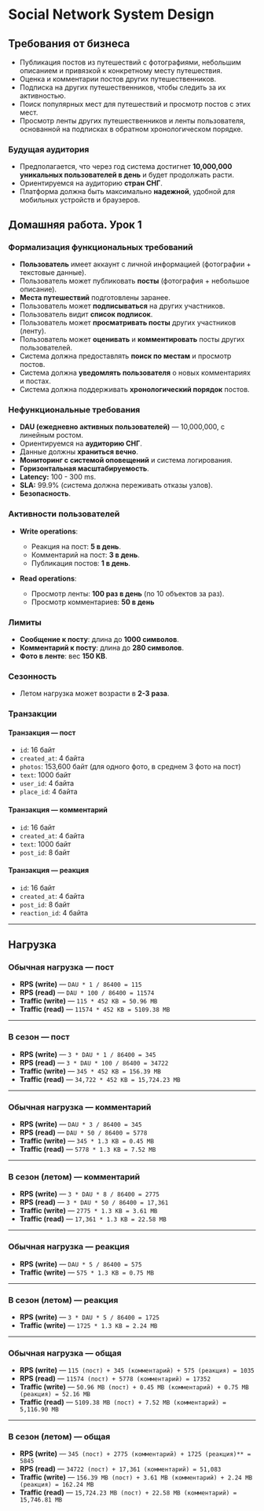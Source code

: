 # Social Network System Design

## Требования от бизнеса

- Публикация постов из путешествий с фотографиями, небольшим описанием и привязкой к конкретному месту путешествия.
- Оценка и комментарии постов других путешественников.
- Подписка на других путешественников, чтобы следить за их активностью.
- Поиск популярных мест для путешествий и просмотр постов с этих мест.
- Просмотр ленты других путешественников и ленты пользователя, основанной на подписках в обратном хронологическом порядке.

### Будущая аудитория

- Предполагается, что через год система достигнет **10,000,000 уникальных пользователей в день** и будет продолжать расти.
- Ориентируемся на аудиторию **стран СНГ**.
- Платформа должна быть максимально **надежной**, удобной для мобильных устройств и браузеров.

## Домашняя работа. Урок 1

### Формализация функциональных требований

- **Пользователь** имеет аккаунт с личной информацией (фотографии + текстовые данные).
- Пользователь может публиковать **посты** (фотография + небольшое описание).
- **Места путешествий** подготовлены заранее.
- Пользователь может **подписываться** на других участников.
- Пользователь видит **список подписок**.
- Пользователь может **просматривать посты** других участников (ленту).
- Пользователь может **оценивать** и **комментировать** посты других пользователей.
- Система должна предоставлять **поиск по местам** и просмотр постов.
- Система должна **уведомлять пользователя** о новых комментариях и постах.
- Система должна поддерживать **хронологический порядок** постов.

### Нефункциональные требования

- **DAU (ежедневно активных пользователей)** — 10,000,000, с линейным ростом.
- Ориентируемся на **аудиторию СНГ**.
- Данные должны **храниться вечно**.
- **Мониторинг с системой оповещений** и система логирования.
- **Горизонтальная масштабируемость**.
- **Latency:** 100 - 300 ms.
- **SLA:** 99.9% (система должна переживать отказы узлов).
- **Безопасность**.

### Активности пользователей

- **Write operations**:
  - Реакция на пост: **5 в день**.
  - Комментарий на пост: **3 в день**.
  - Публикация постов: **1 в день**.

- **Read operations**:
  - Просмотр ленты: **100 раз в день** (по 10 объектов за раз).
  - Просмотр комментариев: **50 в день**

### Лимиты

- **Сообщение к посту**: длина до **1000 символов**.
- **Комментарий к посту**: длина до **280 символов**.
- **Фото в ленте**: вес **150 KB**.

### Сезонность

- Летом нагрузка может возрасти в **2-3 раза**.

### Транзакции

#### Транзакция — пост
- `id`: 16 байт
- `created_at`: 4 байта
- `photos`: 153,600 байт (для одного фото, в среднем 3 фото на пост)
- `text`: 1000 байт
- `user_id`: 4 байта
- `place_id`: 4 байта

#### Транзакция — комментарий
- `id`: 16 байт
- `created_at`: 4 байта
- `text`: 1000 байт
- `post_id`: 8 байт

#### Транзакция — реакция
- `id`: 16 байт
- `created_at`: 4 байта
- `post_id`: 8 байт
- `reaction_id`: 4 байта

---

## Нагрузка

### Обычная нагрузка — пост

- **RPS (write)** — `DAU * 1 / 86400 = 115`
- **RPS (read)** — `DAU * 100 / 86400 = 11574`
- **Traffic (write)** — `115 * 452 KB = 50.96 MB`
- **Traffic (read)** — `11574 * 452 KB = 5109.38 MB`

---

### В сезон — пост

- **RPS (write)** — `3 * DAU * 1 / 86400 = 345`
- **RPS (read)** — `3 * DAU * 100 / 86400 = 34722`
- **Traffic (write)** — `345 * 452 KB = 156.39 MB`
- **Traffic (read)** — `34,722 * 452 KB = 15,724.23 MB`

---

### Обычная нагрузка — комментарий

- **RPS (write)** — `DAU * 3 / 86400 = 345`
- **RPS (read)** — `DAU * 50 / 86400 = 5778`
- **Traffic (write)** — `345 * 1.3 KB = 0.45 MB`
- **Traffic (read)** — `5778 * 1.3 KB = 7.52 MB`

---

### В сезон (летом) — комментарий

- **RPS (write)** — `3 * DAU * 8 / 86400 = 2775`
- **RPS (read)** — `3 * DAU * 50 / 86400 = 17,361`
- **Traffic (write)** — `2775 * 1.3 KB = 3.61 MB`
- **Traffic (read)** — `17,361 * 1.3 KB = 22.58 MB`

---

### Обычная нагрузка — реакция

- **RPS (write)** — `DAU * 5 / 86400 = 575`
- **Traffic (write)** — `575 * 1.3 KB = 0.75 MB`

---

### В сезон (летом) — реакция

- **RPS (write)** — `3 * DAU * 5 / 86400 = 1725`
- **Traffic (write)** — `1725 * 1.3 KB = 2.24 MB`

---

### Обычная нагрузка — общая

- **RPS (write)** — `115 (пост) + 345 (комментарий) + 575 (реакция) = 1035`
- **RPS (read)** — `11574 (пост) + 5778 (комментарий) = 17352`
- **Traffic (write)** — `50.96 MB (пост) + 0.45 MB (комментарий) + 0.75 MB (реакция) = 52.16 MB`
- **Traffic (read)** — `5109.38 MB (пост) + 7.52 MB (комментарий) = 5,116.90 MB`

---

### В сезон (летом) — общая

- **RPS (write)** — `345 (пост) + 2775 (комментарий) + 1725 (реакция)** = 5845`
- **RPS (read)**  — `34722 (пост) + 17,361 (комментарий) = 51,083`
- **Traffic (write)** — `156.39 MB (пост) + 3.61 MB (комментарий) + 2.24 MB (реакция) = 162.24 MB`
- **Traffic (read)** — `15,724.23 MB (пост) + 22.58 MB (комментарий) = 15,746.81 MB`
